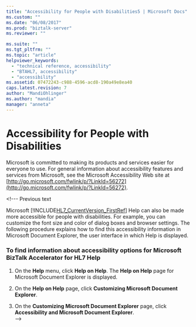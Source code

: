 ```yaml
---
title: "Accessibility for People with Disabilities5 | Microsoft Docs"
ms.custom: ""
ms.date: "06/08/2017"
ms.prod: "biztalk-server"
ms.reviewer: ""

ms.suite: ""
ms.tgt_pltfrm: ""
ms.topic: "article"
helpviewer_keywords: 
  - "technical reference, accessibility"
  - "BTAHL7, accessibility"
  - "accessibility"
ms.assetid: 07472243-c988-4596-acd8-190a49e8ea40
caps.latest.revision: 7
author: "MandiOhlinger"
ms.author: "mandia"
manager: "anneta"
---
```

# Accessibility for People with Disabilities
Microsoft is committed to making its products and services easier for everyone to use. For general information about accessibility features and services from Microsoft, see the Microsoft Accessibility Web site at [http://go.microsoft.com/fwlink/p/?LinkId=56272](http://go.microsoft.com/fwlink/p/?LinkId=56272).  

\<!--- Previous text
  
 Microsoft [!INCLUDE[HL7_CurrentVersion_FirstRef](../../includes/hl7-currentversion-firstref-md.md)] Help can also be made more accessible for people with disabilities. For example, you can customize the font size and color of dialog boxes and browser settings. The following procedure explains how to find this accessibility information in Microsoft Document Explorer, the user interface in which Help is displayed.  
  
### To find information about accessibility options for Microsoft BizTalk Accelerator for HL7 Help  
  
1.  On the **Help** menu, click **Help on Help**. The **Help on Help** page for Microsoft Document Explorer is displayed.  
  
2.  On the **Help on Help** page, click **Customizing Microsoft Document Explorer**.  
  
3.  On the **Customizing Microsoft Document Explorer** page, click **Accessibility and Microsoft Document Explorer**.  
-->  
